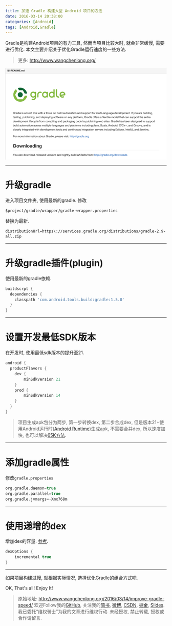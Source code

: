 ```yaml
---
title: 加速 Gradle 构建大型 Android 项目的方法
date: 2016-03-14 20:38:00
categories: [Android]
tags: [Android,Gradle]
---
```


Gradle是构建Android项目的有力工具, 然而当项目比较大时, 就会非常缓慢, 需要进行优化. 本文主要介绍关于优化Gradle运行速度的一些方法.

<!-- more -->
> 更多: http://www.wangchenlong.org/

![Gradle](improve-gradle-speed/gradle-speed.png)

---

# 升级gradle

进入项目文件夹, 使用最新的gradle. 修改
```
$project/gradle/wrapper/gradle-wrapper.properties
```
替换为最新.
```
distributionUrl=https\://services.gradle.org/distributions/gradle-2.9-all.zip
```

---

# 升级gradle插件(plugin)

使用最新的gradle依赖.

```gradle
buildscrpt {
  dependencies {
    classpath 'com.android.tools.build:gradle:1.5.0'
  }
}
```

---

# 设置开发最低SDK版本

在开发时, 使用最低sdk版本的提升至21. 
```gradle
android {
  productFlavors {
    dev {
        minSdkVersion 21
    }
    prod {
        minSdkVersion 14
    }
  }
}
```
> 项目生成apk包分为两步, 第一步转换dex, 第二步合成dex, 但是版本21+使用Android运行时([Android Runtime](https://en.wikipedia.org/wiki/Android_Runtime))生成apk, 不需要合并dex, 所以速度加快, 也可以解决[65K方法](http://developer.android.com/intl/ko/tools/building/multidex.html).

---

# 添加gradle属性

修改``gradle.properties``
```gradle
org.gradle.daemon=true
org.gradle.parallel=true
org.gradle.jvmargs=-Xmx768m
```

---

# 使用递增的dex

增加dex的容量. [参考](http://stackoverflow.com/questions/25006075/extremely-long-build-with-gradle-android-studio).
```gradle
dexOptions {
    incremental true
}
```

---

如果项目构建过慢, 就根据实际情况, 选择优化Gradle的组合方式吧.

OK, That's all! Enjoy It!

> 原始地址: 
> http://www.wangchenlong.org/2016/03/14/improve-gradle-speed/
> 欢迎Follow我的[GitHub](https://github.com/SpikeKing), 关注我的[简书](http://www.jianshu.com/users/e2b4dd6d3eb4/latest_articles), [微博](http://weibo.com/u/2852941392), [CSDN](http://blog.csdn.net/caroline_wendy), [掘金](http://gold.xitu.io/#/user/56de98c2f3609a005442ec58), [Slides](https://slides.com/spikeking). 
> 我已委托“维权骑士”为我的文章进行维权行动. 未经授权, 禁止转载, 授权或合作请留言.



